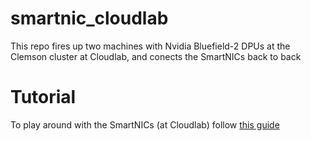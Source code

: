 # smartnic_cloudlab
This repo fires up two machines with Nvidia Bluefield-2 DPUs at the Clemson cluster at Cloudlab, and conects the SmartNICs back to back

# Tutorial
To play around with the SmartNICs (at Cloudlab) follow [this guide](https://medium.com/codex/getting-your-hands-dirty-with-mellanox-bluefield-2-dpus-deployed-in-cloudlabs-clemson-facility-bcb4e689c7e6)
